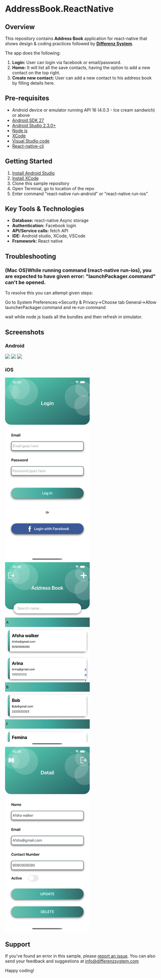 # AddressBook.ReactNative

## Overview
This repository contains **Address Book** application for react-native that shows design & coding practices followed by **[Differenz System](http://www.differenzsystem.com/)**.

The app does the following:
1. **Login:** User can login via facebook or email/password. 
2. **Home:** It will list all the save contacts, having the option to add a new contact on the top right.
3. **Create new contact:** User can add a new contact to his address book by filling details here.

## Pre-requisites
- Android device or emulator running API 16 (4.0.3 - Ice cream sandwich) or above
- [Android SDK 27](https://developer.android.com/about/versions/oreo/android-8.0-migration.html#ptb)
- [Android Studio 2.3.0+](https://developer.android.com/studio/index.html)
- [Node js](https://nodejs.org/en/)
- [XCode](https://developer.apple.com/xcode/)
- [Visual Studio code](https://code.visualstudio.com/)
- [React-native-cli](https://www.npmjs.com/package/react-native-cli)

## Getting Started
1. [Install Android Studio](https://developer.android.com/studio/index.html)
2. [Install XCode](https://developer.apple.com/xcode/)
2. Clone this sample repository
3. Open Terminal, go to location of the repo
4. Enter command "react-native run-android" or "react-native run-ios"

## Key Tools & Technologies
- **Database:** react-native Async storage
- **Authentication:** Facebook login
- **API/Service calls:** fetch API
- **IDE:** Android studio, XCode, VSCode
- **Framework:** React native

## Troubleshooting
### (Mac OS)While running command (react-native run-ios), you are expected to have given error: "launchPackager.command" can't be opened.
To resolve this you can attempt given steps:

Go to System Preferences->Security & Privacy->Choose tab General->Allow launcherPackager.command and re-run command

wait while node js loads all the bundles and then refresh in simulator.

## Screenshots
### Android
<img src="https://github.com/differenz-system/AddressBook.ReactNative/blob/master/Screenshots/Android/login.JPEG" width="280"> <img src="https://github.com/differenz-system/AddressBook.ReactNative/blob/master/Screenshots/Android/list.JPEG" width="280"> <img src="https://github.com/differenz-system/AddressBook.ReactNative/blob/master/Screenshots/Android/detail.JPEG" width="280">

### iOS
<img src="https://github.com/differenz-system/AddressBook.ReactNative/blob/master/Screenshots/iOS/login.png" width="280"> <img src="https://github.com/differenz-system/AddressBook.ReactNative/blob/master/Screenshots/iOS/list.png" width="280"> <img src="https://github.com/differenz-system/AddressBook.ReactNative/blob/master/Screenshots/iOS/detail.png" width="280">

## Support
If you've found an error in this sample, please [report an issue](https://github.com/differenz-system/AddressBook.Android/issues/new). You can also send your feedback and suggestions at info@differenzsystem.com

Happy coding!
